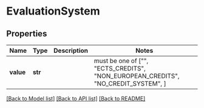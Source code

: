 # EvaluationSystem


## Properties
Name | Type | Description | Notes
------------ | ------------- | ------------- | -------------
**value** | **str** |  |  must be one of ["", "ECTS_CREDITS", "NON_EUROPEAN_CREDITS", "NO_CREDIT_SYSTEM", ]

[[Back to Model list]](../README.md#documentation-for-models) [[Back to API list]](../README.md#documentation-for-api-endpoints) [[Back to README]](../README.md)


